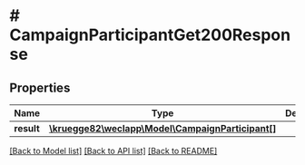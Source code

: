 # # CampaignParticipantGet200Response

## Properties

Name | Type | Description | Notes
------------ | ------------- | ------------- | -------------
**result** | [**\kruegge82\weclapp\Model\CampaignParticipant[]**](CampaignParticipant.md) |  | [optional]

[[Back to Model list]](../../README.md#models) [[Back to API list]](../../README.md#endpoints) [[Back to README]](../../README.md)
